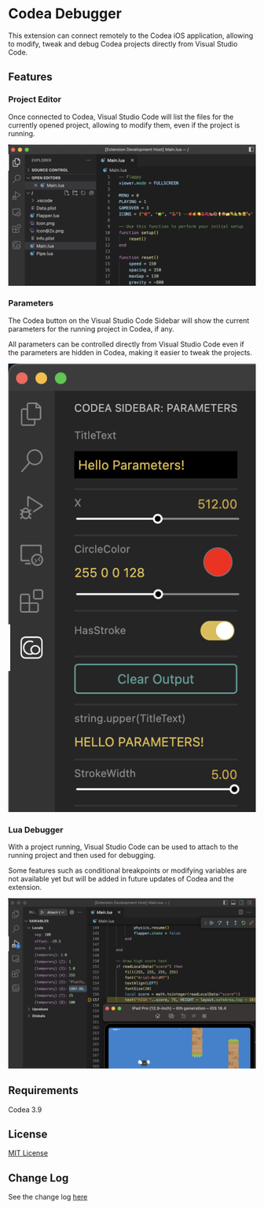 # Codea Debugger

This extension can connect remotely to the Codea iOS application, allowing to modify, tweak and debug Codea projects directly from Visual Studio Code.

## Features

### Project Editor

Once connected to Codea, Visual Studio Code will list the files for the currently opened project, allowing to modify them, even if the project is running.

![Project Editor](images/editor.png)

### Parameters

The Codea button on the Visual Studio Code Sidebar will show the current parameters for the running project in Codea, if any.

All parameters can be controlled directly from Visual Studio Code even if the parameters are hidden in Codea, making it easier to tweak the projects.

![Parameters](images/parameters.png)

### Lua Debugger

With a project running, Visual Studio Code can be used to attach to the running project and then used for debugging.

Some features such as conditional breakpoints or modifying variables are not available yet but will be added in future updates of Codea and the extension.

![Parameters](images/debugger.png)

## Requirements

Codea 3.9

## License
[MIT License](LICENSE)

## Change Log
See the change log [here](CHANGELOG.md)
